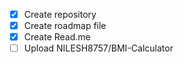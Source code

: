 - [x] Create repository
- [x] Create roadmap file
- [x] Create Read.me 
- [ ] Upload NILESH8757/BMI-Calculator
